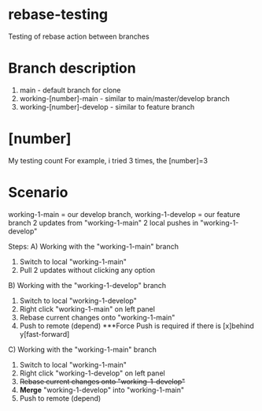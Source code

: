 # rebase-testing
Testing of rebase action between branches

# Branch description
1. main - default branch for clone
2. working-[number]-main - similar to main/master/develop branch
3. working-[number]-develop - similar to feature branch

# [number]
My testing count
For example, i tried 3 times, the [number]=3

# Scenario
working-1-main = our develop branch, working-1-develop = our feature branch
2 updates from "working-1-main"
2 local pushes in "working-1-develop"

Steps:
A) Working with the "working-1-main" branch
1. Switch to local "working-1-main"
2. Pull 2 updates without clicking any option

B) Working with the "working-1-develop" branch
1. Switch to local "working-1-develop"
2. Right click "working-1-main" on left panel
3. Rebase current changes onto "working-1-main"
4. Push to remote (depend) ***Force Push is required if there is [x]behind y[fast-forward]

C) Working with the "working-1-main" branch
1. Switch to local "working-1-main"
2. Right click "working-1-develop" on left panel
3. ~~Rebase current changes onto "working-1-develop"~~
4. **Merge** "working-1-develop" into "working-1-main"
5. Push to remote (depend)

